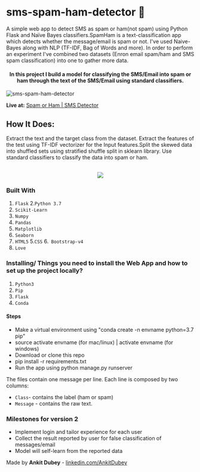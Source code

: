# sms-spam-ham-detector 📱

A simple web app to detect SMS as spam or ham(not spam) using Python Flask and Naïve Bayes classifiers.SpamHam is a text-classification app which detects whether the message/email is spam or not. I've used Naive-Bayes along with NLP (TF-IDF, Bag of Words and more).
In order to perform an experiment I've combined two datasets (Enron email spam/ham and SMS spam classification) into one to gather more data.

<h4 align="center">In this project I build a model for classifying the SMS/Email into spam or ham through the text of the SMS/Email using standard classifiers.</h4>



![sms-spam-ham-detector](https://user-images.githubusercontent.com/25213850/88257771-3f98b580-ccde-11ea-9e03-c1b5323ab387.gif)



**Live at:** [Spam or Ham | SMS Detector](https://sms-spam-ham-detector.herokuapp.com)


## How It Does:
Extract the text and the target class from the dataset. Extract the features of the test using TF-IDF vectorizer for the Input features.Split the skewed data into shuffled sets using stratified shuffle split in sklearn library. Use standard classifiers to classify the data into spam or ham.
<p align="center">
  <br>
  <img src="https://github.com/ShubhamPy/Spam-Classifier/blob/master/Screenshots/modelLearning.png">
</p>

### Built With

1. `Flask`
2.`Python 3.7`
3. `Scikit-Learn`
4. `Numpy`
5. `Pandas`
6. `Matplotlib`
7. `Seaborn`
4. `HTML5`
5.`CSS`
6.` Bootstrap-v4`
7. `Love`

### Installing/ Things you need to install the Web App and how to set up the project locally?

1. `Python3`
2. `Pip`
3. `Flask`
4. `Conda`

#### Steps
- Make a virtual environment using "conda create -n envname python=3.7 pip"
- source activate envname (for mac/linux) | activate envname (for windows)
- Download or clone this repo 
- pip install -r requirements.txt
- Run the app using python manage.py runserver

The files contain one message per line. Each line is composed by two columns:
- `Class`- contains the label (ham or spam) 
- `Message` - contains the raw text.

### Milestones for version 2
- Implement login and tailor experience for each user
- Collect the result reported by user for false classification of messages/email
- Model will self-learn from the reported data

Made by
**Ankit Dubey**  - [linkedin.com/AnkitDubey](https://www.linkedin.com/in/ankit-dubey-a6b522212/)
